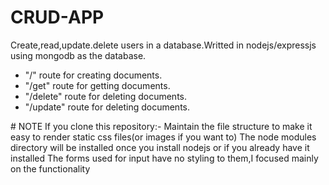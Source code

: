 # CRUD-APP
Create,read,update.delete users in a database.Writted in nodejs/expressjs using mongodb as the database.
<ul>
  <li>"/" route for creating documents.</li>  
  <li>"/get" route for getting documents.  </li>
  <li>"/delete" route for deleting documents. </li> 
  <li>"/update" route for deleting documents. </li>
  </ul>
# NOTE
If you clone this repository:-  Maintain the file structure to make it easy to render static css files(or images if you want to)  The node modules directory will be installed once you install nodejs or if you already have it installed  The forms used for input have no styling to them,I focused mainly on the functionality
